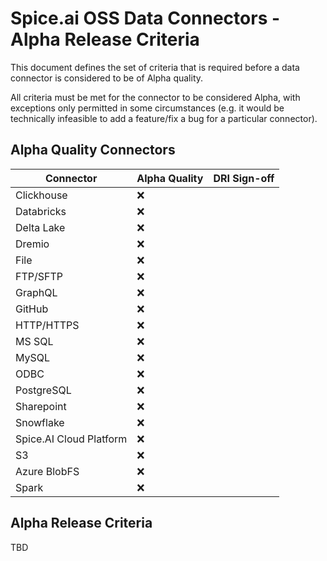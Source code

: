 # Spice.ai OSS Data Connectors - Alpha Release Criteria

This document defines the set of criteria that is required before a data connector is considered to be of Alpha quality.

All criteria must be met for the connector to be considered Alpha, with exceptions only permitted in some circumstances (e.g. it would be technically infeasible to add a feature/fix a bug for a particular connector).

## Alpha Quality Connectors

| Connector | Alpha Quality | DRI Sign-off |
| - | - | - |
| Clickhouse              | ❌ |  |
| Databricks              | ❌ |  |
| Delta Lake              | ❌ |  |
| Dremio                  | ❌ |  |
| File                    | ❌ |  |
| FTP/SFTP                | ❌ |  |
| GraphQL                 | ❌ |  |
| GitHub                  | ❌ |  |
| HTTP/HTTPS              | ❌ |  |
| MS SQL                  | ❌ |  |
| MySQL                   | ❌ |  |
| ODBC                    | ❌ |  |
| PostgreSQL              | ❌ |  |
| Sharepoint              | ❌ |  |
| Snowflake               | ❌ |  |
| Spice.AI Cloud Platform | ❌ |  |
| S3                      | ❌ |  |
| Azure BlobFS            | ❌ |  |
| Spark                   | ❌ |  |

## Alpha Release Criteria

TBD
